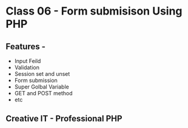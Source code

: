 # Class 06 - Form submisison Using PHP

## Features -

* Input Feild
* Validation
* Session set and unset
* Form submission
* Super Golbal Variable
* GET and POST method
* etc 

## Creative IT - Professional PHP 
